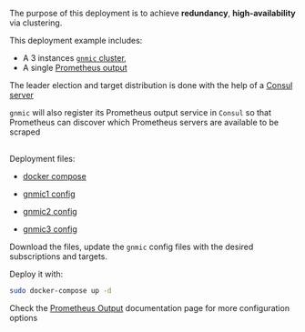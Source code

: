 The purpose of this deployment is to achieve __redundancy__, __high-availability__ via clustering.

This deployment example includes:

- A 3 instances [`gnmic` cluster](../../advanced/HA.md),
- A single [Prometheus output](../../user_guide/outputs/prometheus_output.md)

The leader election and target distribution is done with the help of a [Consul server](https://www.consul.io/docs/introhttps://www.consul.io/docs/intro)

`gnmic` will also register its Prometheus output service in `Consul` so that Prometheus can discover which Prometheus servers are available to be scraped

<div class="mxgraph" style="max-width:100%;border:1px solid transparent;margin:0 auto; display:block;" data-mxgraph="{&quot;page&quot;:12,&quot;zoom&quot;:1.4,&quot;highlight&quot;:&quot;#0000ff&quot;,&quot;nav&quot;:true,&quot;check-visible-state&quot;:true,&quot;resize&quot;:true,&quot;url&quot;:&quot;https://raw.githubusercontent.com/karimra/gnmic/diagrams/diagrams/cluster_prometheus&quot;}"></div>

<script type="text/javascript" src="https://cdn.jsdelivr.net/gh/hellt/drawio-js@main/embed2.js?&fetch=https%3A%2F%2Fraw.githubusercontent.com%2Fkarimra%2Fgnmic%2Fdiagrams%2Fcluster_prometheus" async></script>


Deployment files:

- [docker compose](https://github.com/karimra/gnmic/blob/master/examples/deployments/2.clusters/2.prometheus-output/docker-compose.yaml)

- [gnmic1 config](https://github.com/karimra/gnmic/blob/master/examples/deployments/2.clusters/2.prometheus-output/gnmic1.yaml)
- [gnmic2 config](https://github.com/karimra/gnmic/blob/master/examples/deployments/2.clusters/2.prometheus-output/gnmic2.yaml)
- [gnmic3 config](https://github.com/karimra/gnmic/blob/master/examples/deployments/2.clusters/2.prometheus-output/gnmic3.yaml)

Download the files, update the `gnmic` config files with the desired subscriptions and targets.

Deploy it with:

```bash
sudo docker-compose up -d
```

Check the [Prometheus Output](../../user_guide/outputs/prometheus_output.md) documentation page for more configuration options